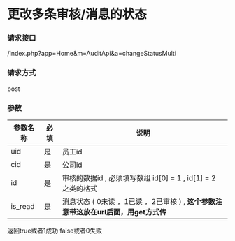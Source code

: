 # **更改多条审核/消息的状态**


### **请求接口**
/index.php?app=Home&m=AuditApi&a=changeStatusMulti


### **请求方式**
post


### **参数**
| 参数名称  |必填|     说明      |
|------|-----|------|
| uid     | 是 |   员工id   |
| cid     | 是 |   公司id   |
| id     | 是 |   审核的数据id , 必须填写数组  id[0] = 1 , id[1] = 2 之类的格式  |
| is_read     | 是 |   消息状态 ( 0未读 ，1已读 ，2已审核 ) , **这个参数注意带这放在url后面，用get方式传** |


返回true或者1成功   false或者0失败